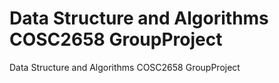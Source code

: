 # Data Structure and Algorithms COSC2658 GroupProject 
 Data Structure and Algorithms COSC2658 GroupProject 
